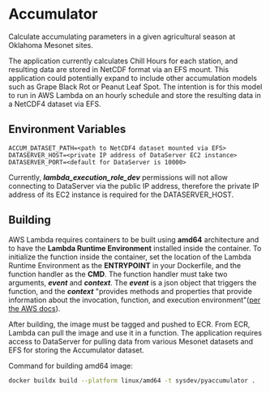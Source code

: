 # Accumulator

Calculate accumulating parameters in a given agricultural season at Oklahoma Mesonet sites.  

The application currently calculates Chill Hours for each station, and resulting data are stored in NetCDF format via an EFS mount. This application could
potentially expand to include other accumulation models such as Grape Black Rot or Peanut Leaf Spot. The intention is 
for this model to run in AWS Lambda on an hourly schedule and store the resulting data in a NetCDF4 dataset via EFS.

## Environment Variables

```
ACCUM_DATASET_PATH=<path to NetCDF4 dataset mounted via EFS>
DATASERVER_HOST=<private IP address of DataServer EC2 instance>
DATASERVER_PORT=<default for DataServer is 10000>
```
Currently, _**lambda_execution_role_dev**_ permissions will not allow connecting to DataServer via the public IP address, therefore the private IP address of its EC2 instance is required for the DATASERVER_HOST.

## Building
AWS Lambda requires containers to be built using **amd64** architecture and to have the **Lambda Runtime Environment** installed inside the container. To initialize the function inside the container, set the location of the Lambda Runtime Environment as the **ENTRYPOINT** in your Dockerfile, and the function handler as the **CMD**. The function handler must take two arguments, _**event**_ and _**context**_. The _**event**_ is a json object that triggers the function, and the _**context**_ "provides methods and properties that provide information about the invocation, function, and execution environment"([per the AWS docs](https://docs.aws.amazon.com/lambda/latest/dg/nodejs-context.html)).

After building, the image must be tagged and pushed to ECR. From ECR, Lambda can pull the image and use it in a function. The application requires access to DataServer for pulling data from various Mesonet datasets and EFS for storing the Accumulator dataset.

Command for building amd64 image:
```bash
docker buildx build --platform linux/amd64 -t sysdev/pyaccumulator .
```
